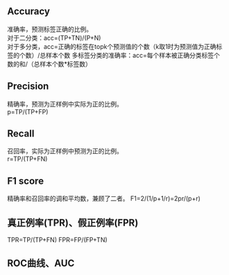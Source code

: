 ## Accuracy
准确率，预测标签正确的比例。<br>
对于二分类：acc=(TP+TN)/(P+N)<br>
对于多分类，acc=正确的标签在topk个预测值的个数（k取1时为预测值为正确标签的个数）/总样本个数
多标签分类的准确率：acc=每个样本被正确分类标签个数的和/（总样本个数*标签数）
## Precision
精确率，预测为正样例中实际为正的比例。<br>
p=TP/(TP+FP)
## Recall
召回率，实际为正样例中预测为正的比例。<br>
r=TP/(TP+FN)
## F1 score
精确率和召回率的调和平均数，兼顾了二者。
F1=2/(1/p+1/r)=2pr/(p+r)
## 真正例率(TPR)、假正例率(FPR)
TPR=TP/(TP+FN)
FPR=FP/(FP+TN)
## ROC曲线、AUC
